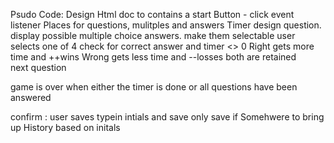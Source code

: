 Psudo Code:
Design Html doc to contains a start Button - click event listener
Places for questions, mulitples and answers
Timer design
question.
display possible multiple choice answers.
make them selectable
user selects one of 4
check for correct answer and timer <> 0
Right gets more time and ++wins 
Wrong gets less time and --losses
both are retained  
next question

game is over when either the timer is done or all questions have been answered




confirm : user saves typein intials and save
only save if 
Somehwere to bring up History based on initals

